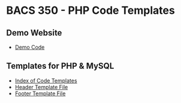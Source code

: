 # BACS 350 - PHP Code Templates

## Demo Website
* [Demo Code](https://unco-bacs.org/bacs_350/index.html)

## Templates for PHP & MySQL
* [Index of Code Templates](web-root/templates/index.html)
* [Header Template File](web-root/templates/header.php)
* [Footer Template File](web-root/templates/footer.php)

